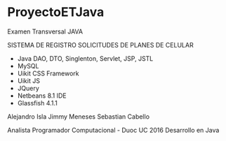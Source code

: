 # ProyectoETJava
Examen Transversal JAVA

SISTEMA DE REGISTRO SOLICITUDES DE PLANES DE CELULAR

- Java DAO, DTO, Singlenton, Servlet, JSP, JSTL
- MySQL
- Uikit CSS Framework
- Uikit JS 
- JQuery
- Netbeans 8.1 IDE
- Glassfish 4.1.1

Alejandro Isla
Jimmy Meneses
Sebastian Cabello

Analista Programador Computacional - Duoc UC 2016
Desarrollo en Java
